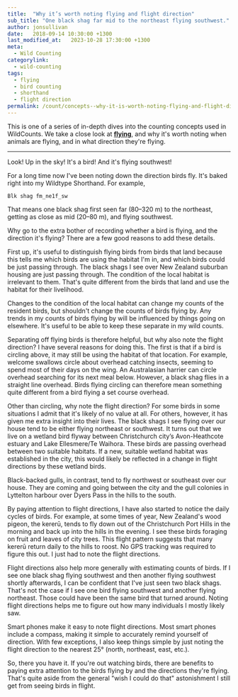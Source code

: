 ```yaml
---
title:  "Why it’s worth noting flying and flight direction"
sub_title: "One black shag far mid to the northeast flying southwest."
author: jonsullivan
date:   2018-09-14 10:30:00 +1300
last_modified_at:   2023-10-28 17:30:00 +1300
meta: 
  - Wild Counting
categorylink:
  - wild-counting
tags:
  - flying
  - bird counting
  - shorthand
  - flight direction
permalink: /count/concepts--why-it-is-worth-noting-flying-and-flight-direction/
---
```


<div class="well">
This is one of a series of in-depth dives into the counting concepts used in WildCounts. We take a close look at <a href="../wildcounts-shorthand-vocab/#type-flying"><strong>flying</strong></a>, and why it's worth noting when animals are flying, and in what direction they're flying.
</div>

---

Look! Up in the sky! It's a bird! And it's flying southwest!

For a long time now I've been noting down the direction birds fly. It's baked right into my Wildtype Shorthand. For example, 

  `Blk shag fm_ne1f_sw`

That means one black shag first seen far (80&ndash;320 m) to the northeast, getting as close as mid (20&ndash;80 m), and flying southwest.

Why go to the extra bother of recording whether a bird is flying, and the direction it's flying? There are a few good reasons to add these details. 

First up, it's useful to distinguish flying birds from birds that land because this tells me which birds are using the habitat I'm in, and which birds could be just passing through. The black shags I see over New Zealand suburban housing are just passing through. The condition of the local habitat is irrelevant to them. That's quite different from the birds that land and use the habitat for their livelihood. 

Changes to the condition of the local habitat can change my counts of the resident birds, but shouldn't change the counts of birds flying by. Any trends in my counts of birds flying by will be influenced by things going on elsewhere. It's useful to be able to keep these separate in my wild counts.

Separating off flying birds is therefore helpful, but why also note the flight direction?  I have several reasons for doing this. The first is that if a bird is circling above, it may still be using the habitat of that location. For example, welcome swallows circle about overhead catching insects, seeming to spend most of their days on the wing. An Australasian harrier can circle overhead searching for its next meal below. However, a black shag flies in a straight line overhead. Birds flying circling can therefore mean something quite different from a bird flying a set course overhead. 

Other than circling, why note the flight direction? For some birds in some situations I admit that it's likely of no value at all. For others, however, it has given me extra insight into their lives. The black shags I see flying over our house tend to be either flying northeast or southwest. It turns out that we live on a wetland bird flyway between Christchurch city’s Avon-Heathcote estuary and Lake Ellesmere/Te Waihora. These birds are passing overhead between two suitable habitats. If a new, suitable wetland habitat was established in the city, this would likely be reflected in a change in flight directions by these wetland birds.

Black-backed gulls, in contrast, tend to fly northwest or southeast over our house. They are coming and going between the city and the gull colonies in Lyttelton harbour over Dyers Pass in the hills to the south.

By paying attention to flight directions, I have also started to notice the daily cycles of birds. For example, at some times of year, New Zealand's wood pigeon, the kerer&#363;, tends to fly down out of the Christchurch Port Hills in the morning and back up into the hills in the evening. I see these birds foraging on fruit and leaves of city trees. This flight pattern suggests that many kerer&#363; return daily to the hills to roost. No GPS tracking was required to figure this out. I just had to note the flight directions.

Flight directions also help more generally with estimating counts of birds. If I see one black shag flying southwest and then another flying southwest shortly afterwards, I can be confident that I've just seen two black shags. That's not the case if I see one bird flying southwest and another flying northeast. Those could have been the same bird that turned around. Noting flight directions helps me to figure out how many individuals I mostly likely saw.

Smart phones make it easy to note flight directions. Most smart phones include a compass, making it simple to accurately remind yourself of direction. With few exceptions, I also keep things simple by just noting the flight direction to the nearest 25° (north, northeast, east, etc.).

So, there you have it. If you're out watching birds, there are benefits to paying extra attention to the birds flying by and the directions they're flying. That's quite aside from the general "wish I could do that" astonishment I still get from seeing birds in flight. 
